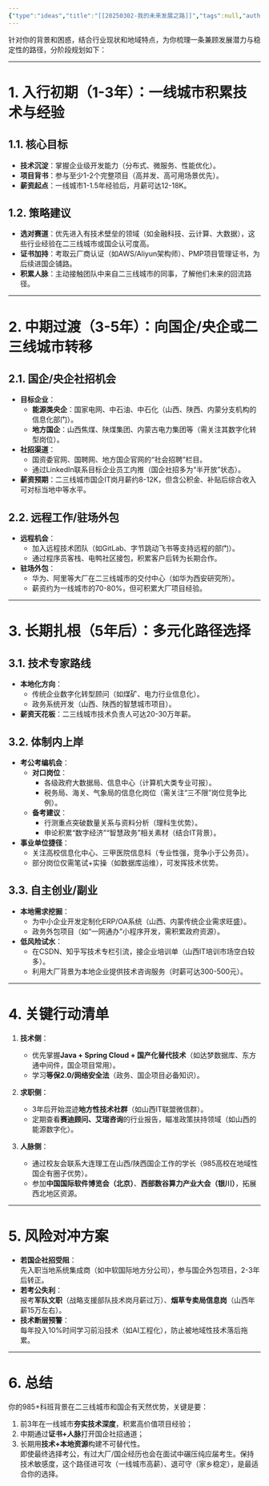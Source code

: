 ```yaml
---
{"type":"ideas","title":"[[20250302-我的未来发展之路]]","tags":null,"author":"codertoro","establish":"2025-03-02","update":"2025-03-02","dg-publish":true,"permalink":"/Ideas/20250302-我的未来发展之路/","dgPassFrontmatter":true,"created":"2025-03-02T18:51:31.426+08:00","updated":"2025-03-03T22:09:19.158+08:00"}
---
```


针对你的背景和困惑，结合行业现状和地域特点，为你梳理一条兼顾发展潜力与稳定性的路径，分阶段规划如下：

---

# 1. 入行初期（1-3年）：一线城市积累技术与经验

## 1.1. 核心目标

- **技术沉淀**：掌握企业级开发能力（分布式、微服务、性能优化）。
- **项目背书**：参与至少1-2个完整项目（高并发、高可用场景优先）。
- **薪资起点**：一线城市1-1.5年经验后，月薪可达12-18K。

## 1.2. 策略建议

- **选对赛道**：优先进入有技术壁垒的领域（如金融科技、云计算、大数据），这些行业经验在二三线城市或国企认可度高。
- **证书加持**：考取云厂商认证（如AWS/Aliyun架构师）、PMP项目管理证书，为后续进国企铺路。
- **积累人脉**：主动接触团队中来自二三线城市的同事，了解他们未来的回流路径。

---

# 2. 中期过渡（3-5年）：向国企/央企或二三线城市转移

## 2.1. 国企/央企社招机会

- **目标企业**：
    - **能源类央企**：国家电网、中石油、中石化（山西、陕西、内蒙分支机构的信息化部门）。
    - **地方国企**：山西焦煤、陕煤集团、内蒙古电力集团等（需关注其数字化转型岗位）。
- **社招渠道**：
    - 国资委官网、国聘网、地方国企官网的“社会招聘”栏目。
    - 通过LinkedIn联系目标企业员工内推（国企社招多为“半开放”状态）。
- **薪资预期**：二三线城市国企IT岗月薪约8-12K，但含公积金、补贴后综合收入可对标当地中等水平。

## 2.2. 远程工作/驻场外包

- **远程机会**：
    - 加入远程技术团队（如GitLab、字节跳动飞书等支持远程的部门）。
    - 通过程序员客栈、电鸭社区接包，积累客户后转为长期合作。
- **驻场外包**：
    - 华为、阿里等大厂在二三线城市的交付中心（如华为西安研究所）。
    - 薪资约为一线城市的70-80%，但可积累大厂项目经验。

---

# 3. 长期扎根（5年后）：多元化路径选择

## 3.1. 技术专家路线

- **本地化方向**：
    - 传统企业数字化转型顾问（如煤矿、电力行业信息化）。
    - 政务系统开发（山西、陕西的智慧城市项目）。
- **薪资天花板**：二三线城市技术负责人可达20-30万年薪。

## 3.2. 体制内上岸

- **考公考编机会**：
    - **对口岗位**：
        - 各级政府大数据局、信息中心（计算机大类专业可报）。
        - 税务局、海关、气象局的信息化岗位（需关注“三不限”岗位竞争比例）。
    - **备考建议**：
        - 行测重点突破数量关系与资料分析（理科生优势）。
        - 申论积累“数字经济”“智慧政务”相关素材（结合IT背景）。
- **事业单位捷径**：
    - 关注高校信息化中心、三甲医院信息科（专业性强，竞争小于公务员）。
    - 部分岗位仅需笔试+实操（如数据库运维），可发挥技术优势。

## 3.3. 自主创业/副业

- **本地需求挖掘**：
    - 为中小企业开发定制化ERP/OA系统（山西、内蒙传统企业需求旺盛）。
    - 政务外包项目（如“一网通办”小程序开发，需积累政府资源）。
- **低风险试水**：
    - 在CSDN、知乎写技术专栏引流，接企业培训单（山西IT培训市场空白较多）。
    - 利用大厂背景为本地企业提供技术咨询服务（时薪可达300-500元）。

---

# 4. 关键行动清单

1. **技术侧**：
    
    - 优先掌握**Java + Spring Cloud + 国产化替代技术**（如达梦数据库、东方通中间件，国企项目常用）。
    - 学习**等保2.0/网络安全法**（政务、国企项目必备知识）。
2. **求职侧**：
    
    - 3年后开始混迹**地方性技术社群**（如山西IT联盟微信群）。
    - 定期查看**赛迪顾问、艾瑞咨询**的行业报告，瞄准政策扶持领域（如山西的能源数字化）。
3. **人脉侧**：
    
    - 通过校友会联系大连理工在山西/陕西国企工作的学长（985高校在地域性国企有圈子优势）。
    - 参加**中国国际软件博览会（北京）**、**西部数谷算力产业大会（银川）**，拓展西北地区资源。

---

# 5. 风险对冲方案

- **若国企社招受阻**：  
    先入职当地系统集成商（如中软国际地方分公司），参与国企外包项目，2-3年后转正。
- **若考公失利**：  
    报考**军队文职**（战略支援部队技术岗月薪过万）、**烟草专卖局信息岗**（山西年薪15万左右）。
- **技术断层预警**：  
    每年投入10%时间学习前沿技术（如AI工程化），防止被地域性技术落后拖累。

---

# 6. 总结

你的985+科班背景在二三线城市和国企有天然优势，关键是要：

1. 前3年在一线城市**夯实技术深度**，积累高价值项目经验；
2. 中期通过**证书+人脉**打开国企社招通道；
3. 长期用**技术+本地资源**构建不可替代性。  
    即使最终选择考公，有过大厂/国企经历也会在面试中碾压纯应届考生。保持技术敏感度，这个路径进可攻（一线城市高薪）、退可守（家乡稳定），是最适合你的选择。
